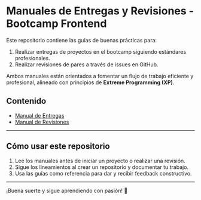 # Manuales de Entregas y Revisiones - Bootcamp Frontend

Este repositorio contiene las guías de buenas prácticas para:  
1. Realizar entregas de proyectos en el bootcamp siguiendo estándares profesionales.  
2. Realizar revisiones de pares a través de issues en GitHub.  

Ambos manuales están orientados a fomentar un flujo de trabajo eficiente y profesional, alineado con principios de **Extreme Programming (XP)**.  

## Contenido  
- [Manual de Entregas](./MANUAL_ENTREGAS.md)  
- [Manual de Revisiones](./MANUAL_REVISIONES.md)  

---

## Cómo usar este repositorio  
1. Lee los manuales antes de iniciar un proyecto o realizar una revisión.  
2. Sigue los lineamientos al crear un repositorio y documentar tu trabajo.  
3. Usa las guías como referencia para dar y recibir feedback constructivo.  

---

¡Buena suerte y sigue aprendiendo con pasión! 🚀
